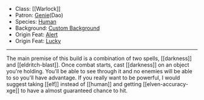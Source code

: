 - Class: [[Warlock]]
- Patron: [Genie]([[warlock-the-genie-tce]])(Dao)
- Species: [Human](human.md)
- Background: [Custom Background]([[custom-background]])
- Origin Feat: [Alert](alert.md)
- Origin Feat: [Lucky](lucky.md)
----
The main premise of this build is a combination of two spells, [[darkness]] and [[eldritch-blast]]. Once combat starts, cast [[darkness]] on an object you're holding. You'll be able to see through it and no enemies will be able to so you'll have advantage. If you really want to be powerful, I would suggest taking [[elf]] instead of [[human]] and getting [[elven-accuracy-xge]] to have a almost guaranteed chance to hit.


